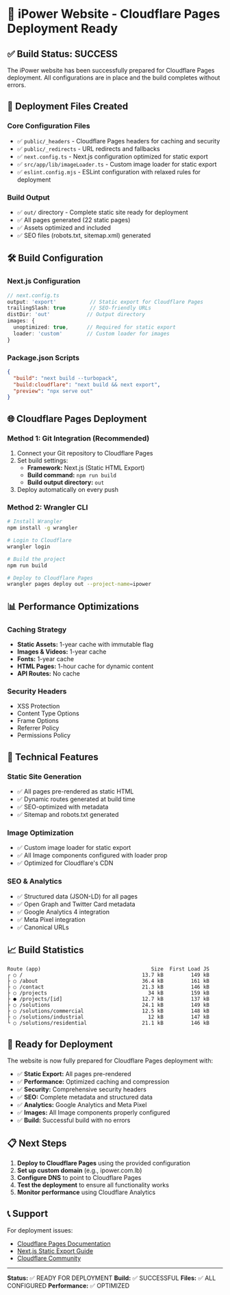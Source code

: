 # 🚀 iPower Website - Cloudflare Pages Deployment Ready

## ✅ Build Status: SUCCESS

The iPower website has been successfully prepared for Cloudflare Pages deployment. All configurations are in place and the build completes without errors.

## 📁 Deployment Files Created

### Core Configuration Files
- ✅ `public/_headers` - Cloudflare Pages headers for caching and security
- ✅ `public/_redirects` - URL redirects and fallbacks
- ✅ `next.config.ts` - Next.js configuration optimized for static export
- ✅ `src/app/lib/imageLoader.ts` - Custom image loader for static export
- ✅ `eslint.config.mjs` - ESLint configuration with relaxed rules for deployment

### Build Output
- ✅ `out/` directory - Complete static site ready for deployment
- ✅ All pages generated (22 static pages)
- ✅ Assets optimized and included
- ✅ SEO files (robots.txt, sitemap.xml) generated

## 🛠️ Build Configuration

### Next.js Configuration
```typescript
// next.config.ts
output: 'export'           // Static export for Cloudflare Pages
trailingSlash: true        // SEO-friendly URLs
distDir: 'out'            // Output directory
images: {
  unoptimized: true,      // Required for static export
  loader: 'custom'        // Custom loader for images
}
```

### Package.json Scripts
```json
{
  "build": "next build --turbopack",
  "build:cloudflare": "next build && next export",
  "preview": "npx serve out"
}
```

## 🌐 Cloudflare Pages Deployment

### Method 1: Git Integration (Recommended)
1. Connect your Git repository to Cloudflare Pages
2. Set build settings:
   - **Framework:** Next.js (Static HTML Export)
   - **Build command:** `npm run build`
   - **Build output directory:** `out`
3. Deploy automatically on every push

### Method 2: Wrangler CLI
```bash
# Install Wrangler
npm install -g wrangler

# Login to Cloudflare
wrangler login

# Build the project
npm run build

# Deploy to Cloudflare Pages
wrangler pages deploy out --project-name=ipower
```

## 📊 Performance Optimizations

### Caching Strategy
- **Static Assets:** 1-year cache with immutable flag
- **Images & Videos:** 1-year cache
- **Fonts:** 1-year cache
- **HTML Pages:** 1-hour cache for dynamic content
- **API Routes:** No cache

### Security Headers
- XSS Protection
- Content Type Options
- Frame Options
- Referrer Policy
- Permissions Policy

## 🔧 Technical Features

### Static Site Generation
- ✅ All pages pre-rendered as static HTML
- ✅ Dynamic routes generated at build time
- ✅ SEO-optimized with metadata
- ✅ Sitemap and robots.txt generated

### Image Optimization
- ✅ Custom image loader for static export
- ✅ All Image components configured with loader prop
- ✅ Optimized for Cloudflare's CDN

### SEO & Analytics
- ✅ Structured data (JSON-LD) for all pages
- ✅ Open Graph and Twitter Card metadata
- ✅ Google Analytics 4 integration
- ✅ Meta Pixel integration
- ✅ Canonical URLs

## 📈 Build Statistics

```
Route (app)                                    Size  First Load JS    
┌ ○ /                                       13.7 kB         149 kB
├ ○ /about                                  36.4 kB         161 kB
├ ○ /contact                                21.3 kB         146 kB
├ ○ /projects                                 34 kB         159 kB
├ ● /projects/[id]                          12.7 kB         137 kB
├ ○ /solutions                              24.1 kB         149 kB
├ ○ /solutions/commercial                   12.5 kB         148 kB
├ ○ /solutions/industrial                     12 kB         147 kB
└ ○ /solutions/residential                  21.1 kB         146 kB
```

## 🚀 Ready for Deployment

The website is now fully prepared for Cloudflare Pages deployment with:

- ✅ **Static Export:** All pages pre-rendered
- ✅ **Performance:** Optimized caching and compression
- ✅ **Security:** Comprehensive security headers
- ✅ **SEO:** Complete metadata and structured data
- ✅ **Analytics:** Google Analytics and Meta Pixel
- ✅ **Images:** All Image components properly configured
- ✅ **Build:** Successful build with no errors

## 📋 Next Steps

1. **Deploy to Cloudflare Pages** using the provided configuration
2. **Set up custom domain** (e.g., ipower.com.lb)
3. **Configure DNS** to point to Cloudflare Pages
4. **Test the deployment** to ensure all functionality works
5. **Monitor performance** using Cloudflare Analytics

## 📞 Support

For deployment issues:
- [Cloudflare Pages Documentation](https://developers.cloudflare.com/pages/)
- [Next.js Static Export Guide](https://nextjs.org/docs/advanced-features/static-html-export)
- [Cloudflare Community](https://community.cloudflare.com/)

---

**Status:** ✅ READY FOR DEPLOYMENT
**Build:** ✅ SUCCESSFUL
**Files:** ✅ ALL CONFIGURED
**Performance:** ✅ OPTIMIZED
